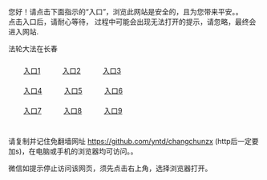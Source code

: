 您好！请点击下面指示的“入口”，浏览此网站是安全的，且为您带来平安。。 <br/>
点击入口后，请耐心等待， 过程中可能会出现无法打开的提示，请忽略，最终会进入网站. </br>

法轮大法在长春<br/>
<div style="padding:10px"><a style="margin:20px" target="_blank" href="https://d3p4cxw2gpnz5a.cloudfront.net/2Qpsp?omoegwqp" id="ccLink1" rel="nofollow">入口1</a> <a target="_blank" style="margin:20px" href="https://d20c87uf9o40uo.cloudfront.net/2Qpsp?hetqiezp" id="ccLink2" rel="nofollow">入口2</a> <a style="margin:20px" target="_blank" href="https://d19cyvhi075cbg.cloudfront.net/2Qpsp?nrfwtok" id="ccLink3" rel="nofollow">入口3</a></div>

<div style="padding:10px" ><a style="margin:20px" target="_blank" href="https://d3p4cxw2gpnz5a.cloudfront.net/2Qpsp?omoegwqp" id="ccLink4" rel="nofollow">入口4</a> <a style="margin:20px" href="https://d20c87uf9o40uo.cloudfront.net/2Qpsp?hetqiezp" target="_blank" id="ccLink5" rel="nofollow">入口5</a> <a style="margin:20px" href="https://d19cyvhi075cbg.cloudfront.net/2Qpsp?nrfwtok" target="_blank" id="ccLink6" rel="nofollow">入口6</a></div>

<div style="padding:10px"><a style="margin:20px" target="_blank" href="https://d3p4cxw2gpnz5a.cloudfront.net/2Qpsp?omoegwqp" id="ccLink7" rel="nofollow">入口7</a> <a style="margin:20px" href="https://d20c87uf9o40uo.cloudfront.net/2Qpsp?hetqiezp" target="_blank" id="ccLink8" rel="nofollow">入口8</a> <a style="margin:20px" target="_blank" href="https://d19cyvhi075cbg.cloudfront.net/2Qpsp?nrfwtok" id="ccLink9" rel="nofollow">入口9</a></div>

<br/>



请复制并记住免翻墙网址 https://github.com/yntd/changchunzx (http后一定要加s)，在电脑或手机的浏览器均可访问。。<br/>

微信如提示停止访问该网页，须先点击右上角，选择浏览器打开。
